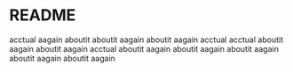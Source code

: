 # README
acctual 
aagain 
aboutit 
aboutit  aagain
aboutit  aagain
acctual
acctual
aboutit  aagain
aboutit  aagain
acctual
aboutit  aagain
aboutit  aagain
aboutit  aagain
aboutit  aagain
aboutit  aagain

